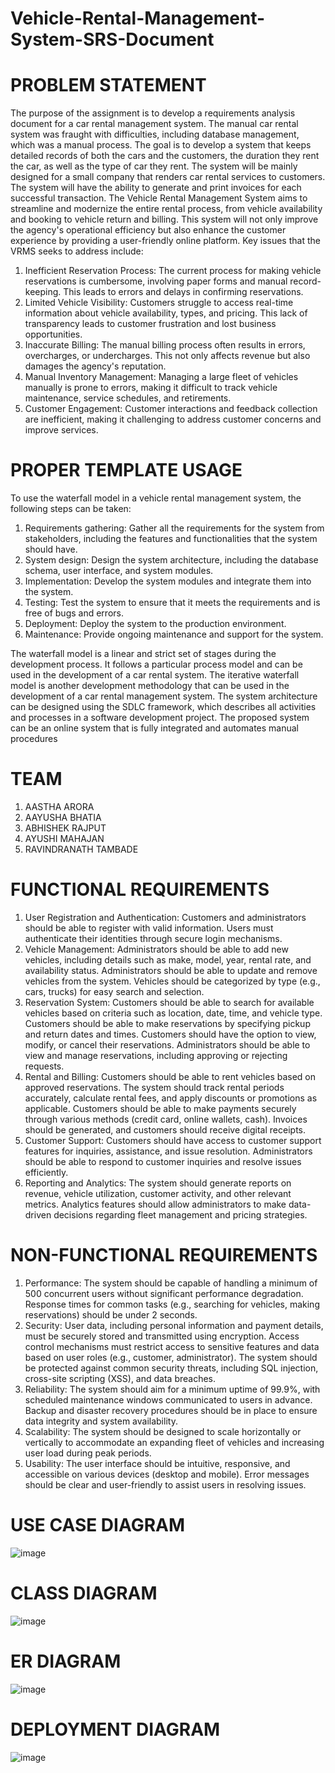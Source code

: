 # Vehicle-Rental-Management-System-SRS-Document

# PROBLEM STATEMENT
The purpose of the assignment is to develop a requirements analysis document for a car rental management system. The manual car rental system was fraught with difficulties, including database management, which was a manual process. The goal is to develop a system that keeps detailed records of both the cars and the customers, the duration they rent the car, as well as the type of car they rent. The system will be mainly designed for a small company that renders car rental services to customers. The system will have the ability to generate and print invoices for each successful transaction.
The Vehicle Rental Management System aims to streamline and modernize the entire rental process, from vehicle availability and booking to vehicle return and billing. This system will not only improve the agency's operational efficiency but also enhance the customer experience by providing a user-friendly online platform. Key issues that the VRMS seeks to address include:
1.	Inefficient Reservation Process:
The current process for making vehicle reservations is cumbersome, involving paper forms and manual record-keeping. This leads to errors and delays in confirming reservations.
3.	Limited Vehicle Visibility:
Customers struggle to access real-time information about vehicle availability, types, and pricing. This lack of transparency leads to customer frustration and lost business opportunities.
5.	Inaccurate Billing:
The manual billing process often results in errors, overcharges, or undercharges. This not only affects revenue but also damages the agency's reputation.
8.	Manual Inventory Management:
Managing a large fleet of vehicles manually is prone to errors, making it difficult to track vehicle maintenance, service schedules, and retirements.
10.	Customer Engagement:
Customer interactions and feedback collection are inefficient, making it challenging to address customer concerns and improve services.

# PROPER TEMPLATE USAGE
To use the waterfall model in a vehicle rental management system, the following steps can be taken:
1. Requirements gathering: Gather all the requirements for the system from stakeholders, including the features and functionalities that the system should have.
2. System design: Design the system architecture, including the database schema, user interface, and system modules.
3. Implementation: Develop the system modules and integrate them into the system.
4. Testing: Test the system to ensure that it meets the requirements and is free of bugs and errors.
5. Deployment: Deploy the system to the production environment.
6. Maintenance: Provide ongoing maintenance and support for the system.

The waterfall model is a linear and strict set of stages during the development process. It follows a particular process model and can be used in the development of a car rental system. The iterative waterfall model is another development methodology that can be used in the development of a car rental management system. The system architecture can be designed using the SDLC framework, which describes all activities and processes in a software development project. The proposed system can be an online system that is fully integrated and automates manual procedures

# TEAM
1. AASTHA ARORA
2. AAYUSHA BHATIA
3. ABHISHEK RAJPUT
4. AYUSHI MAHAJAN
5. RAVINDRANATH TAMBADE

# FUNCTIONAL REQUIREMENTS
1.	User Registration and Authentication:
	Customers and administrators should be able to register with valid information.
	Users must authenticate their identities through secure login mechanisms.
2.	Vehicle Management:
	Administrators should be able to add new vehicles, including details such as make, model, year, rental rate, and availability status.
	Administrators should be able to update and remove vehicles from the system.
	Vehicles should be categorized by type (e.g., cars, trucks) for easy search and selection.
3.	Reservation System:
	Customers should be able to search for available vehicles based on criteria such as location, date, time, and vehicle type.
	Customers should be able to make reservations by specifying pickup and return dates and times.
	Customers should have the option to view, modify, or cancel their reservations.
	Administrators should be able to view and manage reservations, including approving or rejecting requests.
4.	Rental and Billing:
	Customers should be able to rent vehicles based on approved reservations.
	The system should track rental periods accurately, calculate rental fees, and apply discounts or promotions as applicable.
	Customers should be able to make payments securely through various methods (credit card, online wallets, cash).
	Invoices should be generated, and customers should receive digital receipts.
5.	Customer Support:
	Customers should have access to customer support features for inquiries, assistance, and issue resolution.
	Administrators should be able to respond to customer inquiries and resolve issues efficiently.
6.	Reporting and Analytics:
	The system should generate reports on revenue, vehicle utilization, customer activity, and other relevant metrics.
	Analytics features should allow administrators to make data-driven decisions regarding fleet management and pricing strategies.

# NON-FUNCTIONAL REQUIREMENTS
1.	Performance:
	The system should be capable of handling a minimum of 500 concurrent users without significant performance degradation.
	Response times for common tasks (e.g., searching for vehicles, making reservations) should be under 2 seconds.
2.	Security:
	User data, including personal information and payment details, must be securely stored and transmitted using encryption.
	Access control mechanisms must restrict access to sensitive features and data based on user roles (e.g., customer, administrator).
	The system should be protected against common security threats, including SQL injection, cross-site scripting (XSS), and data breaches.
3.	Reliability:
	The system should aim for a minimum uptime of 99.9%, with scheduled maintenance windows communicated to users in advance.
	Backup and disaster recovery procedures should be in place to ensure data integrity and system availability.
4.	Scalability:
	The system should be designed to scale horizontally or vertically to accommodate an expanding fleet of vehicles and increasing user load during peak periods.
5.	Usability:
	The user interface should be intuitive, responsive, and accessible on various devices (desktop and mobile).
	Error messages should be clear and user-friendly to assist users in resolving issues.

# USE CASE DIAGRAM
![image](https://github.com/aayushabhatia/Vehicle-Rental-Management-System-SRS-Document/assets/112889465/0b37b94f-2c7d-445a-858e-6e10f65a1255)

# CLASS DIAGRAM
![image](https://github.com/aayushabhatia/Vehicle-Rental-Management-System-SRS-Document/assets/112889465/544733b2-dfcd-42e2-a143-c1a032fc6f7c)

# ER DIAGRAM
![image](https://github.com/aayushabhatia/Vehicle-Rental-Management-System-SRS-Document/assets/112889465/33146a16-596b-48e5-ba8a-a7905b1fb937)

# DEPLOYMENT DIAGRAM
![image](https://github.com/aayushabhatia/Vehicle-Rental-Management-System-SRS-Document/assets/112889465/805f950f-d601-436c-bb63-10661cd65841)



